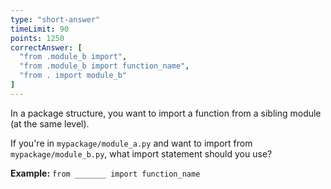 ```yaml
---
type: "short-answer"
timeLimit: 90
points: 1250
correctAnswer: [
  "from .module_b import",
  "from .module_b import function_name",
  "from . import module_b"
]
---
```


In a package structure, you want to import a function from a sibling module (at the same level).

If you're in `mypackage/module_a.py` and want to import from `mypackage/module_b.py`, what import statement should you use?

**Example:** `from _______ import function_name`
